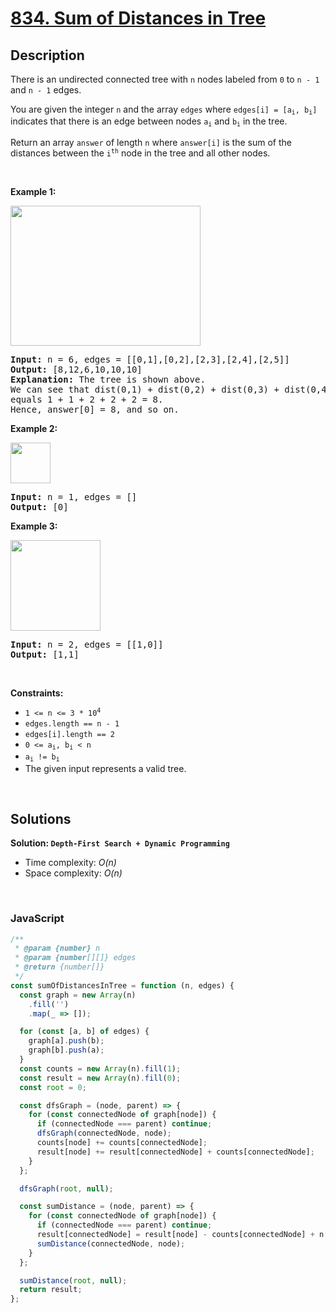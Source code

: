 # [834. Sum of Distances in Tree](https://leetcode.com/problems/sum-of-distances-in-tree)

## Description

<div class="elfjS" data-track-load="description_content"><p>There is an undirected connected tree with <code>n</code> nodes labeled from <code>0</code> to <code>n - 1</code> and <code>n - 1</code> edges.</p>

<p>You are given the integer <code>n</code> and the array <code>edges</code> where <code>edges[i] = [a<sub>i</sub>, b<sub>i</sub>]</code> indicates that there is an edge between nodes <code>a<sub>i</sub></code> and <code>b<sub>i</sub></code> in the tree.</p>

<p>Return an array <code>answer</code> of length <code>n</code> where <code>answer[i]</code> is the sum of the distances between the <code>i<sup>th</sup></code> node in the tree and all other nodes.</p>

<p>&nbsp;</p>
<p><strong class="example">Example 1:</strong></p>
<img alt="" src="https://assets.leetcode.com/uploads/2021/07/23/lc-sumdist1.jpg" style="width: 304px; height: 224px;">
<pre><strong>Input:</strong> n = 6, edges = [[0,1],[0,2],[2,3],[2,4],[2,5]]
<strong>Output:</strong> [8,12,6,10,10,10]
<strong>Explanation:</strong> The tree is shown above.
We can see that dist(0,1) + dist(0,2) + dist(0,3) + dist(0,4) + dist(0,5)
equals 1 + 1 + 2 + 2 + 2 = 8.
Hence, answer[0] = 8, and so on.
</pre>

<p><strong class="example">Example 2:</strong></p>
<img alt="" src="https://assets.leetcode.com/uploads/2021/07/23/lc-sumdist2.jpg" style="width: 64px; height: 65px;">
<pre><strong>Input:</strong> n = 1, edges = []
<strong>Output:</strong> [0]
</pre>

<p><strong class="example">Example 3:</strong></p>
<img alt="" src="https://assets.leetcode.com/uploads/2021/07/23/lc-sumdist3.jpg" style="width: 144px; height: 145px;">
<pre><strong>Input:</strong> n = 2, edges = [[1,0]]
<strong>Output:</strong> [1,1]
</pre>

<p>&nbsp;</p>
<p><strong>Constraints:</strong></p>

<ul>
	<li><code>1 &lt;= n &lt;= 3 * 10<sup>4</sup></code></li>
	<li><code>edges.length == n - 1</code></li>
	<li><code>edges[i].length == 2</code></li>
	<li><code>0 &lt;= a<sub>i</sub>, b<sub>i</sub> &lt; n</code></li>
	<li><code>a<sub>i</sub> != b<sub>i</sub></code></li>
	<li>The given input represents a valid tree.</li>
</ul>
</div>

<p>&nbsp;</p>

## Solutions

**Solution: `Depth-First Search + Dynamic Programming`**

- Time complexity: <em>O(n)</em>
- Space complexity: <em>O(n)</em>

<p>&nbsp;</p>

### **JavaScript**

```js
/**
 * @param {number} n
 * @param {number[][]} edges
 * @return {number[]}
 */
const sumOfDistancesInTree = function (n, edges) {
  const graph = new Array(n)
    .fill('')
    .map(_ => []);

  for (const [a, b] of edges) {
    graph[a].push(b);
    graph[b].push(a);
  }
  const counts = new Array(n).fill(1);
  const result = new Array(n).fill(0);
  const root = 0;

  const dfsGraph = (node, parent) => {
    for (const connectedNode of graph[node]) {
      if (connectedNode === parent) continue;
      dfsGraph(connectedNode, node);
      counts[node] += counts[connectedNode];
      result[node] += result[connectedNode] + counts[connectedNode];
    }
  };

  dfsGraph(root, null);

  const sumDistance = (node, parent) => {
    for (const connectedNode of graph[node]) {
      if (connectedNode === parent) continue;
      result[connectedNode] = result[node] - counts[connectedNode] + n - counts[connectedNode];
      sumDistance(connectedNode, node);
    }
  };

  sumDistance(root, null);
  return result;
};
```
